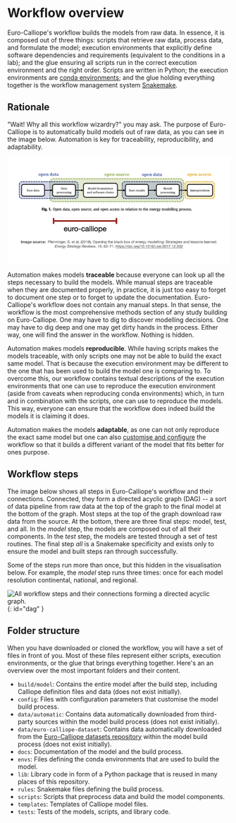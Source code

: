 # Workflow overview

Euro-Calliope's workflow builds the models from raw data.
In essence, it is composed out of three things: scripts that retrieve raw data, process data, and formulate the model; execution environments that explicitly define software dependencies and requirements (equivalent to the conditions in a lab); and the glue ensuring all scripts run in the correct execution environment and the right order.
Scripts are written in Python; the execution environments are [conda environments](https://docs.conda.io/en/latest/); and the glue holding everything together is the workflow management system [Snakemake](https://snakemake.readthedocs.io/en/v6.1.1/).

## Rationale

"Wait! Why all this workflow wizardry?" you may ask.
The purpose of Euro-Calliope is to automatically build models out of raw data, as you can see in the image below.
Automation is key for traceability, reproducibility, and adaptability.

![Euro-Calliope within the energy system modelling process.](../img/ec-in-modelling-process.png)

Automation makes models **traceable** because everyone can look up all the steps necessary to build the models.
While manual steps are traceable when they are documented properly, in practice, it is just too easy to forget to document one step or to forget to update the documentation.
Euro-Calliope's workflow does not contain any manual steps.
In that sense, the workflow is the most comprehensive methods section of any study building on Euro-Calliope.
One may have to dig to discover modelling decisions.
One may have to dig deep and one may get dirty hands in the process.
Either way, one will find the answer in the workflow.
Nothing is hidden.

Automation makes models **reproducible**.
While having scripts makes the models traceable, with only scripts one may not be able to build the exact same model.
That is because the execution environment may be different to the one that has been used to build the model one is comparing to.
To overcome this, our workflow contains textual descriptions of the execution environments that one can use to reproduce the execution environment (aside from caveats when reproducing conda environments) which, in turn and in combination with the scripts, one can use to reproduce the models.
This way, everyone can ensure that the workflow does indeed build the models it is claiming it does.

Automation makes the models **adaptable**, as one can not only reproduce the exact same model but one can also [customise and configure](./customisation.md) the workflow so that it builds a different variant of the model that fits better for ones purpose.

## Workflow steps

The image below shows all steps in Euro-Calliope's workflow and their connections.
Connected, they form a directed acyclic graph (DAG) -- a sort of data pipeline from raw data at the top of the graph to the final model at the bottom of the graph.
Most steps at the top of the graph download raw data from the source.
At the bottom, there are three final steps: model, test, and all.
In the _model_ step, the models are composed out of all their components.
In the _test_ step, the models are tested through a set of test routines.
The final step _all_ is a Snakemake specificity and exists only to ensure the model and built steps ran through successfully.

Some of the steps run more than once, but this hidden in the visualisation below. For example, the _model_ step runs three times: once for each model resolution continental, national, and regional.

![All workflow steps and their connections forming a directed acyclic graph.](../img/dag.png){: id="dag" }

## Folder structure

When you have downloaded or cloned the workflow, you will have a set of files in front of you. Most of these files represent either scripts, execution environments, or the glue that brings everything together. Here's an an overview over the most important folders and their content.

* `build/model`: Contains the entire model after the build step, including Calliope definition files and data (does not exist initially).
* `config`: Files with configuration parameters that customise the model build process.
* `data/automatic`: Contains data automatically downloaded from third-party sources within the model build process (does not exist initially).
* `data/euro-calliope-dataset`: Contains data automatically downloaded from the [Euro-Calliope datasets repository](https://github.com/calliope-project/euro-calliope-datasets) within the model build process (does not exist initially).
* `docs`: Documentation of the model and the build process.
* `envs`: Files defining the conda environments that are used to build the model.
* `lib`: Library code in form of a Python package that is reused in many places of this repository.
* `rules`: Snakemake files defining the build process.
* `scripts`: Scripts that preprocess data and build the model components.
* `templates`: Templates of Calliope model files.
* `tests`: Tests of the models, scripts, and library code.
